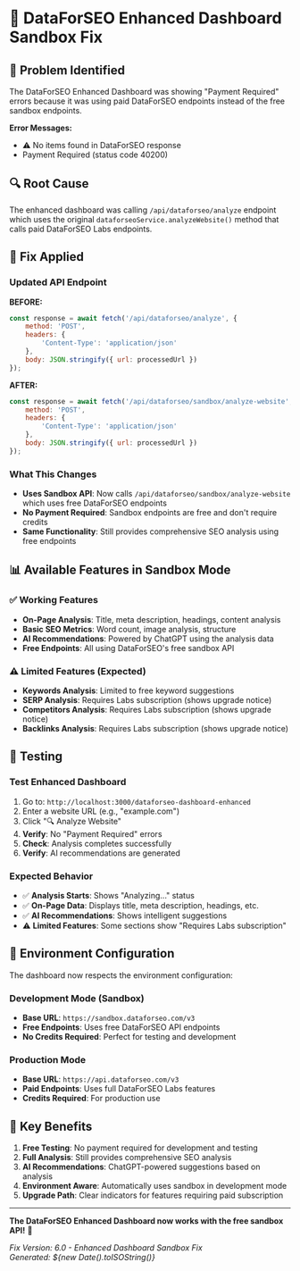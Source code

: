 # 🔧 DataForSEO Enhanced Dashboard Sandbox Fix

## 🐛 **Problem Identified**

The DataForSEO Enhanced Dashboard was showing "Payment Required" errors because it was using paid DataForSEO endpoints instead of the free sandbox endpoints.

**Error Messages:**
- ⚠️ No items found in DataForSEO response
- Payment Required (status code 40200)

## 🔍 **Root Cause**

The enhanced dashboard was calling `/api/dataforseo/analyze` endpoint which uses the original `dataforseoService.analyzeWebsite()` method that calls paid DataForSEO Labs endpoints.

## 🔧 **Fix Applied**

### **Updated API Endpoint**

**BEFORE:**
```javascript
const response = await fetch('/api/dataforseo/analyze', {
    method: 'POST',
    headers: {
        'Content-Type': 'application/json'
    },
    body: JSON.stringify({ url: processedUrl })
});
```

**AFTER:**
```javascript
const response = await fetch('/api/dataforseo/sandbox/analyze-website', {
    method: 'POST',
    headers: {
        'Content-Type': 'application/json'
    },
    body: JSON.stringify({ url: processedUrl })
});
```

### **What This Changes**

- **Uses Sandbox API**: Now calls `/api/dataforseo/sandbox/analyze-website` which uses free DataForSEO endpoints
- **No Payment Required**: Sandbox endpoints are free and don't require credits
- **Same Functionality**: Still provides comprehensive SEO analysis using free endpoints

## 📊 **Available Features in Sandbox Mode**

### **✅ Working Features**
- **On-Page Analysis**: Title, meta description, headings, content analysis
- **Basic SEO Metrics**: Word count, image analysis, structure
- **AI Recommendations**: Powered by ChatGPT using the analysis data
- **Free Endpoints**: All using DataForSEO's free sandbox API

### **⚠️ Limited Features (Expected)**
- **Keywords Analysis**: Limited to free keyword suggestions
- **SERP Analysis**: Requires Labs subscription (shows upgrade notice)
- **Competitors Analysis**: Requires Labs subscription (shows upgrade notice)
- **Backlinks Analysis**: Requires Labs subscription (shows upgrade notice)

## 🧪 **Testing**

### **Test Enhanced Dashboard**
1. Go to: `http://localhost:3000/dataforseo-dashboard-enhanced`
2. Enter a website URL (e.g., "example.com")
3. Click "🔍 Analyze Website"
4. **Verify**: No "Payment Required" errors
5. **Check**: Analysis completes successfully
6. **Verify**: AI recommendations are generated

### **Expected Behavior**
- ✅ **Analysis Starts**: Shows "Analyzing..." status
- ✅ **On-Page Data**: Displays title, meta description, headings, etc.
- ✅ **AI Recommendations**: Shows intelligent suggestions
- ⚠️ **Limited Features**: Some sections show "Requires Labs subscription"

## 🔄 **Environment Configuration**

The dashboard now respects the environment configuration:

### **Development Mode (Sandbox)**
- **Base URL**: `https://sandbox.dataforseo.com/v3`
- **Free Endpoints**: Uses free DataForSEO API endpoints
- **No Credits Required**: Perfect for testing and development

### **Production Mode**
- **Base URL**: `https://api.dataforseo.com/v3`
- **Paid Endpoints**: Uses full DataForSEO Labs features
- **Credits Required**: For production use

## 🎯 **Key Benefits**

1. **Free Testing**: No payment required for development and testing
2. **Full Analysis**: Still provides comprehensive SEO analysis
3. **AI Recommendations**: ChatGPT-powered suggestions based on analysis
4. **Environment Aware**: Automatically uses sandbox in development mode
5. **Upgrade Path**: Clear indicators for features requiring paid subscription

---

**The DataForSEO Enhanced Dashboard now works with the free sandbox API!** 🎉

*Fix Version: 6.0 - Enhanced Dashboard Sandbox Fix*  
*Generated: ${new Date().toISOString()}*




